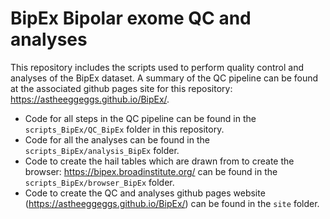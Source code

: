 # BipEx Bipolar exome QC and analyses

This repository includes the scripts used to perform quality control and analyses of the BipEx dataset. A summary of the QC pipeline can be found at the associated github pages site for this repository: https://astheeggeggs.github.io/BipEx/.

+ Code for all steps in the QC pipeline can be found in the `scripts_BipEx/QC_BipEx` folder in this repository.
+ Code for all the analyses can be found in the `scripts_BipEx/analysis_BipEx` folder.
+ Code to create the hail tables which are drawn from to create the browser: https://bipex.broadinstitute.org/ can be found in the `scripts_BipEx/browser_BipEx` folder.
+ Code to create the QC and analyses github pages website (https://astheeggeggs.github.io/BipEx/) can be found in the `site` folder.
